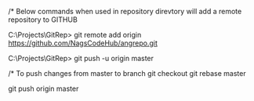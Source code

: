 /* Below commands when used in repository direvtory will add a remote repository to GITHUB

C:\Projects\GitRep>  git remote add origin https://github.com/NagsCodeHub/angrepo.git

C:\Projects\GitRep>  git push -u origin  master

/* To push changes from master to branch
git checkout <branch name>
git rebase master

git push origin master

